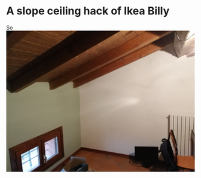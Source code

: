 # A slope ceiling hack of Ikea Billy
So
![The room](https://github.com/CostantinoGrana/BillyIkeaHack/raw/main/Ikea/IMG_20201205_121631.jpg)

<!--stackedit_data:
eyJoaXN0b3J5IjpbLTY1MzEzOTM1OCwtMTMzMjU1MTcwMF19
-->